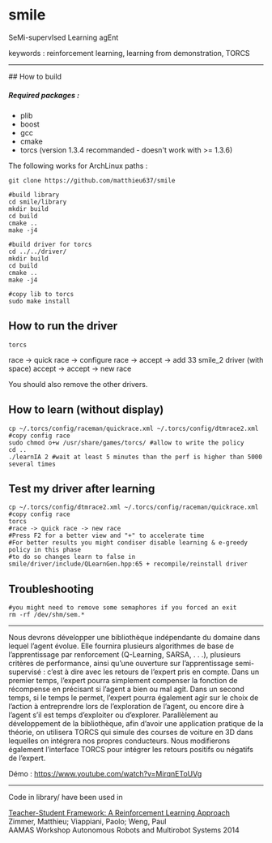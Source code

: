 # smile

SeMi-supervIsed Learning agEnt

keywords : reinforcement learning, learning from demonstration, TORCS

<hr>
## How to build

##### Required packages :
* plib
* boost
* gcc
* cmake
* torcs (version 1.3.4 recommanded - doesn't work with >= 1.3.6)

The following works for ArchLinux paths :
```
git clone https://github.com/matthieu637/smile

#build library
cd smile/library
mkdir build
cd build
cmake ..
make -j4

#build driver for torcs
cd ../../driver/
mkdir build
cd build
cmake ..
make -j4

#copy lib to torcs
sudo make install
```
## How to run the driver
```
torcs
```
race -> quick race -> configure race -> accept -> add 33 smile_2 driver (with space)
accept -> accept -> new race

You should also remove the other drivers.

## How to learn (without display)
```
cp ~/.torcs/config/raceman/quickrace.xml ~/.torcs/config/dtmrace2.xml #copy config race
sudo chmod o+w /usr/share/games/torcs/ #allow to write the policy
cd ..
./learnIA 2 #wait at least 5 minutes than the perf is higher than 5000 several times
```

## Test my driver after learning
```
cp ~/.torcs/config/dtmrace2.xml ~/.torcs/config/raceman/quickrace.xml #copy config race
torcs
#race -> quick race -> new race
#Press F2 for a better view and "+" to accelerate time
#For better results you might condiser disable learning & e-greedy policy in this phase
#to do so changes learn to false in smile/driver/include/QLearnGen.hpp:65 + recompile/reinstall driver
```

## Troubleshooting
```
#you might need to remove some semaphores if you forced an exit
rm -rf /dev/shm/sem.*
```
<hr>

Nous devrons développer une bibliothèque indépendante du domaine dans lequel l’agent évolue. 
Elle fournira plusieurs algorithmes de base de l’apprentissage
par renforcement (Q-Learning, SARSA, . . .), plusieurs critères de performance, ainsi
qu’une ouverture sur l’apprentissage semi-supervisé : c’est à dire avec les retours de
l’expert pris en compte.
Dans un premier temps, l’expert pourra simplement compenser la fonction de
récompense en précisant si l’agent a bien ou mal agit. Dans un second temps, si
le temps le permet, l’expert pourra également agir sur le choix de l’action à entreprendre lors de l’exploration de l’agent, ou encore dire à l’agent s’il est temps
d’exploiter ou d’explorer.
Parallèlement au développement de la bibliothèque, afin d’avoir une application
pratique de la théorie, on utilisera TORCS qui simule des courses de voiture en 3D
dans lequelles on intégrera nos propres conducteurs. Nous modifierons également
l’interface TORCS pour intégrer les retours positifs ou négatifs de l’expert.

Démo :
https://www.youtube.com/watch?v=MirqnEToUVg

<hr>
Code in library/ have been used in <br>

[Teacher-Student Framework: A Reinforcement Learning Approach](https://matthieu-zimmer.net/publications/ARMS2014.pdf)<br>
Zimmer, Matthieu; Viappiani, Paolo; Weng, Paul <br>
AAMAS Workshop Autonomous Robots and Multirobot Systems 2014

